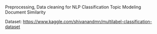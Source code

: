Preprocessing, Data cleaning for NLP
Classification
Topic Modeling
Document Similarity

Dataset: https://www.kaggle.com/shivanandmn/multilabel-classification-dataset
